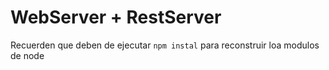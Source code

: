 # WebServer + RestServer

Recuerden que deben de ejecutar ```npm instal``` para reconstruir loa modulos de node